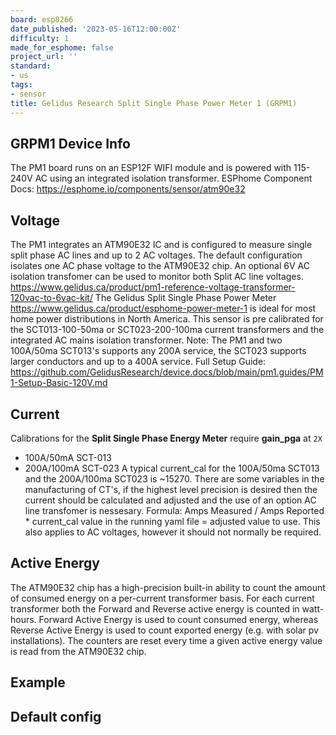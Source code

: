 ```yaml
---
board: esp8266
date_published: '2023-05-16T12:00:00Z'
difficulty: 1
made_for_esphome: false
project_url: ''
standard:
- us
tags:
- sensor
title: Gelidus Research Split Single Phase Power Meter 1 (GRPM1)
---
```


## GRPM1 Device Info

The PM1 board runs on an ESP12F WIFI module and is powered with 115-240V AC using an integrated isolation transformer.
ESPhome Component Docs: https://esphome.io/components/sensor/atm90e32

## Voltage

The PM1 integrates an ATM90E32 IC and is configured to measure single split phase AC lines and up to 2 AC voltages. The default configuration isolates one AC phase voltage to the ATM90E32 chip. An optional 6V AC isolation transfomer can be used to monitor both Split AC line voltages. https://www.gelidus.ca/product/pm1-reference-voltage-transformer-120vac-to-6vac-kit/
The Gelidus Split Single Phase Power Meter https://www.gelidus.ca/product/esphome-power-meter-1 is ideal for most home power distributions in North America.
This sensor is pre calibrated for the SCT013-100-50ma or SCT023-200-100ma current transformers and the integrated AC mains isolation transformer.
Note: The PM1 and two 100A/50ma SCT013's supports any 200A service, the SCT023 supports larger conductors and up to a 400A service.
Full Setup Guide: https://github.com/GelidusResearch/device.docs/blob/main/pm1.guides/PM1-Setup-Basic-120V.md

## Current

Calibrations for the **Split Single Phase Energy Meter** require **gain_pga** at ``2X``
- 100A/50mA SCT-013
- 200A/100mA SCT-023
A typical current_cal for the 100A/50ma SCT013 and the 200A/100ma SCT023 is ~15270.
There are some variables in the manufacturing of CT's, if the highest level precision is desired then the current should be calculated
and adjusted and the use of an option AC line transfomer is nessesary.
Formula: Amps Measured / Amps Reported * current_cal value in the running yaml file = adjusted value to use.
This also applies to AC voltages, however it should not normally be required.

## Active Energy

The ATM90E32 chip has a high-precision built-in ability to count the amount of consumed energy on a per-current transformer basis.
For each current transformer both the Forward and Reverse active energy is counted in watt-hours.
Forward Active Energy is used to count consumed energy, whereas Reverse Active Energy is used to count exported energy
(e.g. with solar pv installations).
The counters are reset every time a given active energy value is read from the ATM90E32 chip.

## Example

## Default config